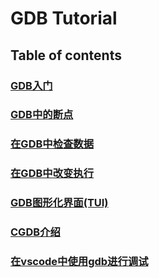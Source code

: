 # GDB Tutorial

## Table of contents

### [GDB入门](getting_started)

### [GDB中的断点](breakpoints)

### [在GDB中检查数据](examining_data)

### [在GDB中改变执行](altering_execution)

### [GDB图形化界面(TUI)](tui)

### [CGDB介绍](cgdb)

### [在vscode中使用gdb进行调试](vscode)
